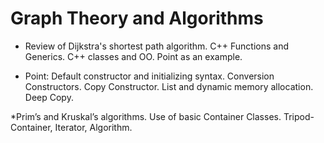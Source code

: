 
# Graph Theory and Algorithms
* Review of Dijkstra's shortest path algorithm. C++ Functions and Generics. C++ classes and OO. Point as an example.

* Point: Default constructor and initializing syntax. Conversion Constructors. Copy Constructor. List and dynamic memory allocation. Deep Copy.

*Prim’s and Kruskal’s algorithms. Use of basic Container Classes. Tripod-Container, Iterator, Algorithm.
